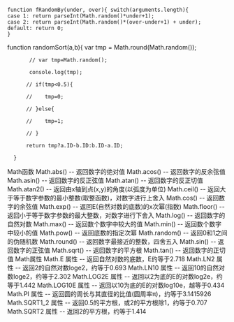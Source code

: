 <p>
  <code>
function fRandomBy(under, over){ switch(arguments.length){ 
case 1: return parseInt(Math.random()*under+1); 
case 2: return parseInt(Math.random()*(over-under+1) + under); 
default: return 0; 
} 
</code>
</p>
function randomSort(a,b){
           var tmp = Math.round(Math.random());

           // var tmp=Math.random();

           console.log(tmp);

          // if(tmp<0.5){

          //    tmp=0;

          // }else{

          //    tmp=1;

          // }

          return tmp?a.ID-b.ID:b.ID-a.ID;

      }




Math函数 
Math.abs() -- 返回数字的绝对值
Math.acos() -- 返回数字的反余弦值 
Math.asin() -- 返回数字的反正弦值 
Math.atan() -- 返回数字的反正切值 
Math.atan2() -- 返回由x轴到点(x,y)的角度(以弧度为单位)
Math.ceil() -- 返回大于等于数字参数的最小整数(取整函数)，对数字进行上舍入 
Math.cos() -- 返回数字的余弦值 
Math.exp() -- 返回E(自然对数的底数)的x次幂(指数) 
Math.floor() -- 返回小于等于数字参数的最大整数，对数字进行下舍入 
Math.log() -- 返回数字的自然对数 Math.max() -- 返回数个数字中较大的值 
Math.min() -- 返回数个数字中较小的值 
Math.pow() -- 返回底数的指定次幂
Math.random() -- 返回0和1之间的伪随机数
Math.round() -- 返回数字最接近的整数，四舍五入
Math.sin() -- 返回数字的正弦值
Math.sqrt() -- 返回数字的平方根 
Math.tan() -- 返回数字的正切值 Math属性 
Math.E 属性 -- 返回自然对数的底数，E约等于2.718
Math.LN2 属性 -- 返回2的自然对数loge2，约等于0.693
Math.LN10 属性 -- 返回10的自然对数loge2，约等于2.302
Math.LOG2E 属性 -- 返回以2为底的E的对数log2e，约等于1.442
Math.LOG10E 属性 -- 返回以10为底的E的对数log10e，越等于0.434
Math.PI 属性 -- 返回圆的周长与其直径的比值(圆周率π)，约等于3.1415926
Math.SQRT1_2 属性 -- 返回0.5的平方根，或2的平方根除1，约等于0.707
Math.SQRT2 属性 -- 返回2的平方根，约等于1.414


